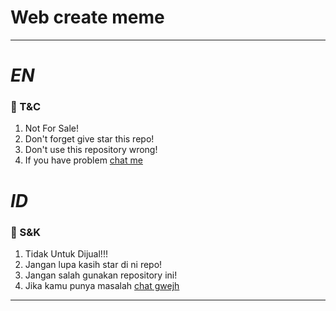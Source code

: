 # Web create meme
---------
# *EN*
### 📃 T&C
1. Not For Sale!
2. Don't forget give star this repo!
3. Don't use this repository wrong!
4. If you have problem [chat me](https://wa.me/6281312651566)

#  
 
# *ID*
### 📃 S&K
1. Tidak Untuk Dijual!!!
2. Jangan lupa kasih star di ni repo!
3. Jangan salah gunakan repository ini!
4. Jika kamu punya masalah [chat gwejh](https://wa.me/6281312651566)

---------
